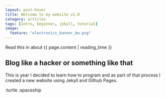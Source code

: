 ```yaml
---
layout: post-hover
title: Welcome to my website v2.0
category: articles
tags: [intro, beginner, jekyll, tutorial]
image:
  feature: "electronics_banner_bw.png"
---
```

Read this in about {{ page.content | reading_time }}

## Blog like a hacker or something like that

This is year I decided to learn how to program and as part of that process I created a new website using Jekyll and Github Pages.


:turtle :spaceship
